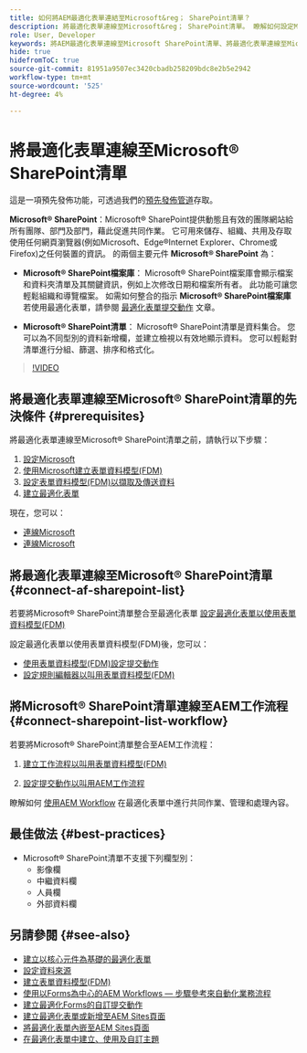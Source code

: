 ```yaml
---
title: 如何將AEM最適化表單連結至Microsoft&reg； SharePoint清單？
description: 將最適化表單連線至Microsoft&reg； SharePoint清單。 瞭解如何設定Microsoft&reg； SharePoint清單，並使用設定建立表單資料模型(FDM)。 此外，您也會瞭解如何將FDM與最適化表單整合。
role: User, Developer
keywords: 將AEM最適化表單連線至Microsoft SharePoint清單、將最適化表單連線至Microsoft SharePoint清單、將AEM最適化表單整合至Microsoft SharePoint清單、將最適化表單整合至Microsoft SharePoint清單、將最適化表單的資料提交至SharePoint清單、將AEM工作流程提交至SharePoint清單。
hide: true
hidefromToC: true
source-git-commit: 81951a9507ec3420cbadb258209bdc8e2b5e2942
workflow-type: tm+mt
source-wordcount: '525'
ht-degree: 4%

---
```



# 將最適化表單連線至Microsoft® SharePoint清單

<span class="preview">這是一項預先發佈功能，可透過我們的[預先發佈管道](https://experienceleague.adobe.com/docs/experience-manager-cloud-service/content/release-notes/prerelease.html#new-features)存取。</span>

**Microsoft® SharePoint**：Microsoft® SharePoint提供動態且有效的團隊網站給所有團隊、部門及部門，藉此促進共同作業。 它可用來儲存、組織、共用及存取使用任何網頁瀏覽器(例如Microsoft、Edge®Internet Explorer、Chrome或Firefox)之任何裝置的資訊。 的兩個主要元件 **Microsoft® SharePoint** 為：

* **Microsoft® SharePoint檔案庫**： Microsoft® SharePoint檔案庫會顯示檔案和資料夾清單及其關鍵資訊，例如上次修改日期和檔案所有者。 此功能可讓您輕鬆組織和導覽檔案。
如需如何整合的指示 **Microsoft® SharePoint檔案庫** 若使用最適化表單，請參閱 [最適化表單提交動作](/help/forms/configuring-submit-actions.md#submit-to-sharepoint) 文章。

* **Microsoft® SharePoint清單**： Microsoft® SharePoint清單是資料集合。 您可以為不同型別的資料新增欄，並建立檢視以有效地顯示資料。 您可以輕鬆對清單進行分組、篩選、排序和格式化。

>[!VIDEO](https://video.tv.adobe.com/v/3424820/connect-aem-adaptive-form-to-sharepointlist/?quality=12&learn=on)

## 將最適化表單連線至Microsoft® SharePoint清單的先決條件 {#prerequisites}

將最適化表單連線至Microsoft® SharePoint清單之前，請執行以下步驟：

1. [設定Microsoft](/help/forms/configure-data-sources.md#configure-microsoft-sharepoint-list)
1. [使用Microsoft建立表單資料模型(FDM)](/help/forms/create-form-data-models.md)
1. [設定表單資料模型(FDM)以擷取及傳送資料](/help/forms/work-with-form-data-model.md#configure-services)
1. [建立最適化表單](/help/forms/creating-adaptive-form-core-components.md)

現在，您可以：

* [連線Microsoft](#connect-an-adaptive-form-to-microsoft-sharepoint-list-connect-af-sharepoint-list)
* [連線Microsoft](#connect-sharepoint-list-workflow)

## 將最適化表單連線至Microsoft® SharePoint清單 {#connect-af-sharepoint-list}

若要將Microsoft® SharePoint清單整合至最適化表單 [設定最適化表單以使用表單資料模型(FDM)](/help/forms/creating-adaptive-form-core-components.md#configure-a-schema-or-form-data-model-for-an-adaptive-formconfigure-schema-or-data-model-for-form)

設定最適化表單以使用表單資料模型(FDM)後，您可以：

* [使用表單資料模型(FDM)設定提交動作](/help/forms/configuring-submit-actions.md#submit-using-form-data-model)
* [設定規則編輯器以叫用表單資料模型(FDM)](/help/forms/rule-editor.md#invoke-form-data-model-service-invoke)

## 將Microsoft® SharePoint清單連線至AEM工作流程 {#connect-sharepoint-list-workflow}

若要將Microsoft® SharePoint清單整合至AEM工作流程：

1. [建立工作流程以叫用表單資料模型(FDM)](https://experienceleague.adobe.com/docs/experience-manager-65/developing/extending-aem/extending-workflows/workflows-models.html)

   <!--
    To create a workflow with the editor:
    1.  Go to your **AEM Forms Author** instance > **[!UICONTROL Tools]** > **[!UICONTROL Workflow]** > **[!UICONTROL Models]**.
    1.  Click **[!UICONTROL Create]** > **[!UICONTROL Create Model]**. The Add Workflow Model dialog appears. 
    1. Specify **[!UICONTROL Title]** and **[!UICONTROL Name (optional)]**.
    1. Click **[!UICONTROL Done]**. The new model is listed in the Workflow Models console.
    1. Select your new workflow, then use **[!UICONTROL Edit]** to open it for configuration.
    1. Add **[!UICONTROL Invoke Form Data Model Service]** step to your workflow.
    1. Confirm the changes with Sync (editor toolbar) to generate the runtime model.
    -->

1. [設定提交動作以叫用AEM工作流程](/help/forms/configuring-submit-actions.md#invoke-an-aem-workflow)


瞭解如何 [使用AEM Workflow](https://experienceleague.adobe.com/docs/experience-manager-learn/foundation/workflow/use-workflow.html) 在最適化表單中進行共同作業、管理和處理內容。

## 最佳做法 {#best-practices}

<!-- * For storing data in a tabular format or implementing data permissions, it is advisable to use Microsoft&reg; SharePoint List rather than Microsoft&reg; SharePoint Document Library. -->
* Microsoft® SharePoint清單不支援下列欄型別：
   * 影像欄
   * 中繼資料欄
   * 人員欄
   * 外部資料欄

## 另請參閱 {#see-also}

* [建立以核心元件為基礎的最適化表單](/help/forms/creating-adaptive-form-core-components.md)
* [設定資料來源](/help/forms/configuring-submit-actions.md)
* [建立表單資料模型(FDM)](/help/forms/create-form-data-models.md)
* [使用以Forms為中心的AEM Workflows — 步驟參考來自動化業務流程](/help/forms/aem-forms-workflow-step-reference.md)
* [建立最適化Forms的自訂提交動作](/help/forms/custom-submit-action-form.md)
* [建立最適化表單或新增至AEM Sites頁面](/help/forms/create-or-add-an-adaptive-form-to-aem-sites-page.md)
* [將最適化表單內嵌至AEM Sites頁面](/help/forms/embed-adaptive-form-aem-sites.md)
* [在最適化表單中建立、使用及自訂主題](/help/forms/using-themes-in-core-components.md)







